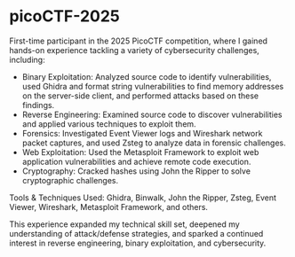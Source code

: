 # picoCTF-2025

First-time participant in the 2025 PicoCTF competition, where I gained hands-on experience tackling a variety of cybersecurity challenges, including:

- Binary Exploitation: Analyzed source code to identify vulnerabilities, used Ghidra and format string vulnerabilities to find memory addresses on the server-side client, and performed attacks based on these findings.
- Reverse Engineering: Examined source code to discover vulnerabilities and applied various techniques to exploit them.
- Forensics: Investigated Event Viewer logs and Wireshark network packet captures, and used Zsteg to analyze data in forensic challenges.
- Web Exploitation: Used the Metasploit Framework to exploit web application vulnerabilities and achieve remote code execution.
- Cryptography: Cracked hashes using John the Ripper to solve cryptographic challenges.

Tools & Techniques Used:
Ghidra, Binwalk, John the Ripper, Zsteg, Event Viewer, Wireshark, Metasploit Framework, and others.

This experience expanded my technical skill set, deepened my understanding of attack/defense strategies, and sparked a continued interest in reverse engineering, binary exploitation, and cybersecurity.

